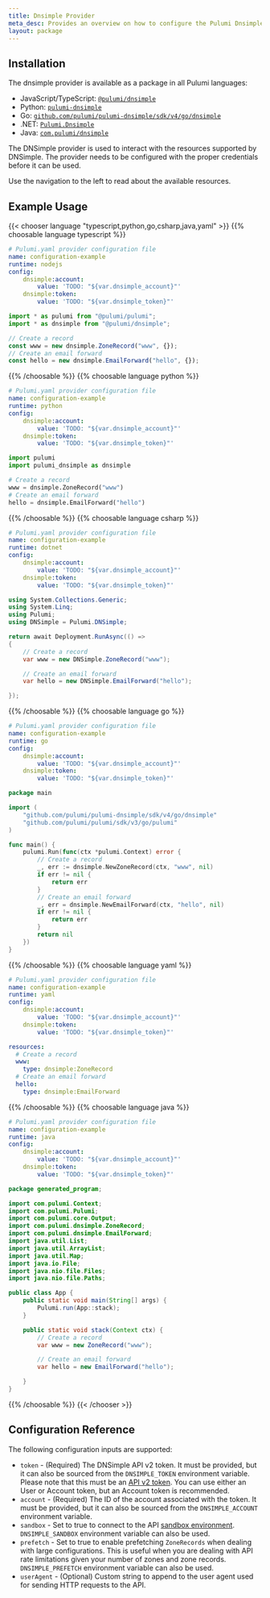 ```yaml
---
title: Dnsimple Provider
meta_desc: Provides an overview on how to configure the Pulumi Dnsimple provider.
layout: package
---
```

## Installation

The dnsimple provider is available as a package in all Pulumi languages:

* JavaScript/TypeScript: [`@pulumi/dnsimple`](https://www.npmjs.com/package/@pulumi/dnsimple)
* Python: [`pulumi-dnsimple`](https://pypi.org/project/pulumi-dnsimple/)
* Go: [`github.com/pulumi/pulumi-dnsimple/sdk/v4/go/dnsimple`](https://github.com/pulumi/pulumi-dnsimple)
* .NET: [`Pulumi.Dnsimple`](https://www.nuget.org/packages/Pulumi.Dnsimple)
* Java: [`com.pulumi/dnsimple`](https://central.sonatype.com/artifact/com.pulumi/dnsimple)

The DNSimple provider is used to interact with the resources supported by DNSimple. The provider needs to be configured
with the proper credentials before it can be used.

Use the navigation to the left to read about the available resources.
## Example Usage

{{< chooser language "typescript,python,go,csharp,java,yaml" >}}
{{% choosable language typescript %}}
```yaml
# Pulumi.yaml provider configuration file
name: configuration-example
runtime: nodejs
config:
    dnsimple:account:
        value: 'TODO: "${var.dnsimple_account}"'
    dnsimple:token:
        value: 'TODO: "${var.dnsimple_token}"'

```
```typescript
import * as pulumi from "@pulumi/pulumi";
import * as dnsimple from "@pulumi/dnsimple";

// Create a record
const www = new dnsimple.ZoneRecord("www", {});
// Create an email forward
const hello = new dnsimple.EmailForward("hello", {});
```
{{% /choosable %}}
{{% choosable language python %}}
```yaml
# Pulumi.yaml provider configuration file
name: configuration-example
runtime: python
config:
    dnsimple:account:
        value: 'TODO: "${var.dnsimple_account}"'
    dnsimple:token:
        value: 'TODO: "${var.dnsimple_token}"'

```
```python
import pulumi
import pulumi_dnsimple as dnsimple

# Create a record
www = dnsimple.ZoneRecord("www")
# Create an email forward
hello = dnsimple.EmailForward("hello")
```
{{% /choosable %}}
{{% choosable language csharp %}}
```yaml
# Pulumi.yaml provider configuration file
name: configuration-example
runtime: dotnet
config:
    dnsimple:account:
        value: 'TODO: "${var.dnsimple_account}"'
    dnsimple:token:
        value: 'TODO: "${var.dnsimple_token}"'

```
```csharp
using System.Collections.Generic;
using System.Linq;
using Pulumi;
using DNSimple = Pulumi.DNSimple;

return await Deployment.RunAsync(() =>
{
    // Create a record
    var www = new DNSimple.ZoneRecord("www");

    // Create an email forward
    var hello = new DNSimple.EmailForward("hello");

});

```
{{% /choosable %}}
{{% choosable language go %}}
```yaml
# Pulumi.yaml provider configuration file
name: configuration-example
runtime: go
config:
    dnsimple:account:
        value: 'TODO: "${var.dnsimple_account}"'
    dnsimple:token:
        value: 'TODO: "${var.dnsimple_token}"'

```
```go
package main

import (
	"github.com/pulumi/pulumi-dnsimple/sdk/v4/go/dnsimple"
	"github.com/pulumi/pulumi/sdk/v3/go/pulumi"
)

func main() {
	pulumi.Run(func(ctx *pulumi.Context) error {
		// Create a record
		_, err := dnsimple.NewZoneRecord(ctx, "www", nil)
		if err != nil {
			return err
		}
		// Create an email forward
		_, err = dnsimple.NewEmailForward(ctx, "hello", nil)
		if err != nil {
			return err
		}
		return nil
	})
}
```
{{% /choosable %}}
{{% choosable language yaml %}}
```yaml
# Pulumi.yaml provider configuration file
name: configuration-example
runtime: yaml
config:
    dnsimple:account:
        value: 'TODO: "${var.dnsimple_account}"'
    dnsimple:token:
        value: 'TODO: "${var.dnsimple_token}"'

```
```yaml
resources:
  # Create a record
  www:
    type: dnsimple:ZoneRecord
  # Create an email forward
  hello:
    type: dnsimple:EmailForward
```
{{% /choosable %}}
{{% choosable language java %}}
```yaml
# Pulumi.yaml provider configuration file
name: configuration-example
runtime: java
config:
    dnsimple:account:
        value: 'TODO: "${var.dnsimple_account}"'
    dnsimple:token:
        value: 'TODO: "${var.dnsimple_token}"'

```
```java
package generated_program;

import com.pulumi.Context;
import com.pulumi.Pulumi;
import com.pulumi.core.Output;
import com.pulumi.dnsimple.ZoneRecord;
import com.pulumi.dnsimple.EmailForward;
import java.util.List;
import java.util.ArrayList;
import java.util.Map;
import java.io.File;
import java.nio.file.Files;
import java.nio.file.Paths;

public class App {
    public static void main(String[] args) {
        Pulumi.run(App::stack);
    }

    public static void stack(Context ctx) {
        // Create a record
        var www = new ZoneRecord("www");

        // Create an email forward
        var hello = new EmailForward("hello");

    }
}
```
{{% /choosable %}}
{{< /chooser >}}
## Configuration Reference

The following configuration inputs are supported:

* `token` - (Required) The DNSimple API v2 token. It must be provided, but it can also be sourced from the `DNSIMPLE_TOKEN` environment variable. Please note that this must be an [API v2 token](https://support.dnsimple.com/articles/api-access-token/). You can use either an User or Account token, but an Account token is recommended.
* `account` - (Required) The ID of the account associated with the token. It must be provided, but it can also be sourced from the `DNSIMPLE_ACCOUNT` environment variable.
* `sandbox` - Set to true to connect to the API [sandbox environment](https://developer.dnsimple.com/sandbox/). `DNSIMPLE_SANDBOX` environment variable can also be used.
* `prefetch` - Set to true to enable prefetching `ZoneRecords` when dealing with large configurations. This is useful
  when you are dealing with API rate limitations given your number of zones and zone records. `DNSIMPLE_PREFETCH` environment variable can also be used.
* `userAgent` - (Optional) Custom string to append to the user agent used for sending HTTP requests to the API.